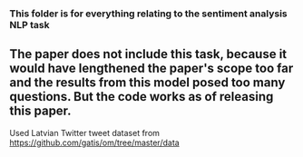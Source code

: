### This folder is for everything relating to the sentiment analysis NLP task 

## The paper does not include this task, because it would have lengthened the paper's scope too far and the results from this model posed too many questions. But the code works as of releasing this paper.

Used Latvian Twitter tweet dataset from https://github.com/gatis/om/tree/master/data
